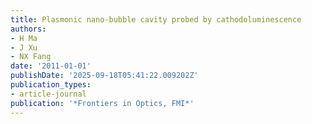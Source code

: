 ```yaml
---
title: Plasmonic nano-bubble cavity probed by cathodoluminescence
authors:
- H Ma
- J Xu
- NX Fang
date: '2011-01-01'
publishDate: '2025-09-18T05:41:22.009202Z'
publication_types:
- article-journal
publication: '*Frontiers in Optics, FMI*'
---
```

